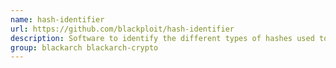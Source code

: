 ```yaml
---
name: hash-identifier
url: https://github.com/blackploit/hash-identifier
description: Software to identify the different types of hashes used to encrypt data and especially passwords.
group: blackarch blackarch-crypto
---
```

